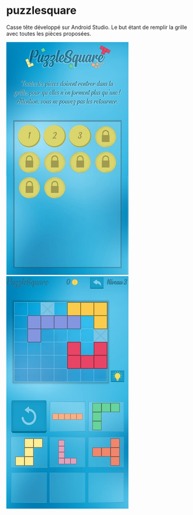 # puzzlesquare

Casse tête développé sur Android Studio. Le but étant de remplir la grille avec toutes les pièces proposées.

![alt text](https://github.com/magicfinger96/puzzlesquare/blob/master/img/menu.jpg)
![alt text](https://github.com/magicfinger96/puzzlesquare/blob/master/img/InGame.jpg)


